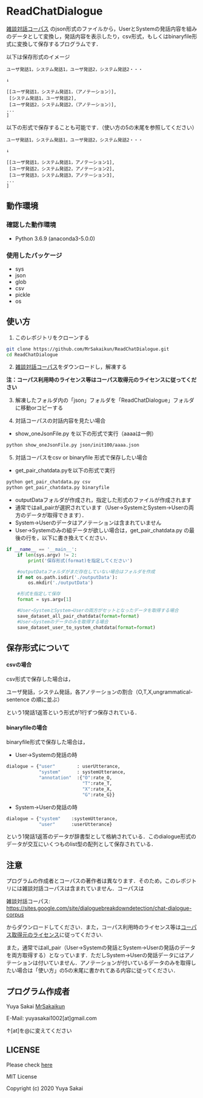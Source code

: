# ReadChatDialogue

[雑談対話コーパス](https://sites.google.com/site/dialoguebreakdowndetection/chat-dialogue-corpus)
のjson形式のファイルから，UserとSystemの発話内容を組みのデータとして変換し，発話内容を表示したり，csv形式，もしくはbinaryfile形式に変換して保存するプログラムです．

以下は保存形式のイメージ
```
ユーザ発話1，システム発話1，ユーザ発話2，システム発話2・・・

↓

[[ユーザ発話1，システム発話1，（アノテーション）],
 [システム発話1，ユーザ発話2],
 [ユーザ発話2，システム発話2，（アノテーション）],
...
]

```
以下の形式で保存することも可能です．（使い方の5の末尾を参照してください）
```
ユーザ発話1，システム発話1，ユーザ発話2，システム発話2・・・

↓

[[ユーザ発話1，システム発話1，アノテーション1],
 [ユーザ発話2，システム発話2，アノテーション2],
 [ユーザ発話3，システム発話3，アノテーション3],
...
]
```

## 動作環境

### 確認した動作環境
* Python 3.6.9 (anaconda3-5.0.0)

### 使用したパッケージ
* sys
* json
* glob
* csv
* pickle
* os

## 使い方

1. このレポジトリをクローンする
```bash
git clone https://github.com/MrSakaikun/ReadChatDialogue.git
cd ReadChatDialogue
```

2. [雑談対話コーパス](https://sites.google.com/site/dialoguebreakdowndetection/chat-dialogue-corpus)をダウンロードし，解凍する

**注：コーパス利用時のライセンス等はコーパス取得元のライセンスに従ってください**

3. 解凍したフォルダ内の「json」フォルダを「ReadChatDialogue」フォルダに移動orコピーする

4. 対話コーパスの対話内容を見たい場合
  * show_oneJsonFile.py を以下の形式で実行（aaaaは一例）
  ```bash
  python show_oneJsonFile.py json/init100/aaaa.json
  ```

5. 対話コーパスをcsv or binaryfile 形式で保存したい場合
  * get_pair_chatdata.pyを以下の形式で実行
  ```bash
  python get_pair_chatdata.py csv
  python get_pair_chatdata.py binaryfile
  ```
  * outputDataフォルダが作成され，指定した形式のファイルが作成されます
  * 通常ではall_pairが選択されています（User→SystemとSystem→Userの両方のデータが取得できます）．
  * System→Userのデータはアノテーションは含まれていません
  * User→Systemのみの組データが欲しい場合は，get_pair_chatdata.py の最後の行を，以下に書き換えてください．
  ```python
  if __name__ == '__main__':
      if len(sys.argv) != 2:
          print('保存形式(format)を指定してください')

      #outputDataフォルダがまだ存在していない場合はフォルダを作成
      if not os.path.isdir('./outputData'):
          os.mkdir('./outputData')

      #形式を指定して保存
      format = sys.argv[1]

      #User→SystemとSystem→Userの両方がセットとなったデータを取得する場合
      save_dataset_all_pair_chatdata(format=format)
      #User→Systemのデータのみを取得する場合
      save_dataset_user_to_system_chatdata(format=format)
  ```



## 保存形式について
#### csvの場合

csv形式で保存した場合は，

ユーザ発話，システム発話，各アノテーションの割合（O,T,X,ungrammatical-sentence の順に並ぶ）

という1発話1返答という形式が1行ずつ保存されている．

#### binaryfileの場合

binaryfile形式で保存した場合は，

* User→Systemの発話の時
```python
dialogue = {"user"        : userUtterance,
            "system"      : systemUtterance,
            "annotation"  :{"O":rate_O,
                            "T":rate_T,
                            "X":rate_X,
                            "G":rate_G}}
```
* System→Userの発話の時
```python
dialogue = {"system"	:systemUtterance,
            "user"		:userUtterance}
```



という1発話1返答のデータが辞書型として格納されている．このdialogue形式のデータが交互にいくつものlist型の配列として保存されている．


## 注意
プログラムの作成者とコーパスの著作者は異なります．そのため，このレポジトリには雑談対話コーパスは含まれていません．コーパスは

雑談対話コーパス:
<https://sites.google.com/site/dialoguebreakdowndetection/chat-dialogue-corpus>

からダウンロードしてください．また，コーパス利用時のライセンス等は[コーパス取得元のライセンス](https://docs.google.com/viewer?a=v&pid=sites&srcid=ZGVmYXVsdGRvbWFpbnxkaWFsb2d1ZWJyZWFrZG93bmRldGVjdGlvbnxneDo3N2RkODA3Y2FjODgyNGI3)に従ってください.

また，通常ではall_pair（User→Systemの発話とSystem→Userの発話のデータを両方取得する）となっています．ただしSystem→Userの発話データにはアノテーションは付いていません．アノテーションが付いているデータのみを取得したい場合は「使い方」の5の末尾に書かれてある内容に従ってください．

## プログラム作成者
Yuya Sakai [MrSakaikun](https://github.com/MrSakaikun)

E-Mail:
yuyasakai1002[at]gmail.com

↑[at]を@に変えてください


## LICENSE
Please check [here](https://github.com/MrSakaikun/ReadChatDialogue/blob/master/LICENSE)

MIT License

Copyright (c) 2020 Yuya Sakai
